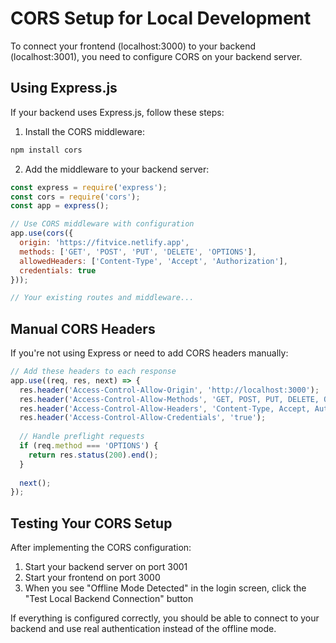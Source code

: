 # CORS Setup for Local Development

To connect your frontend (localhost:3000) to your backend (localhost:3001), you need to configure CORS on your backend server.

## Using Express.js

If your backend uses Express.js, follow these steps:

1. Install the CORS middleware:
```bash
npm install cors
```

2. Add the middleware to your backend server:
```javascript
const express = require('express');
const cors = require('cors');
const app = express();

// Use CORS middleware with configuration
app.use(cors({
  origin: 'https://fitvice.netlify.app',
  methods: ['GET', 'POST', 'PUT', 'DELETE', 'OPTIONS'],
  allowedHeaders: ['Content-Type', 'Accept', 'Authorization'],
  credentials: true
}));

// Your existing routes and middleware...
```

## Manual CORS Headers

If you're not using Express or need to add CORS headers manually:

```javascript
// Add these headers to each response
app.use((req, res, next) => {
  res.header('Access-Control-Allow-Origin', 'http://localhost:3000');
  res.header('Access-Control-Allow-Methods', 'GET, POST, PUT, DELETE, OPTIONS');
  res.header('Access-Control-Allow-Headers', 'Content-Type, Accept, Authorization');
  res.header('Access-Control-Allow-Credentials', 'true');
  
  // Handle preflight requests
  if (req.method === 'OPTIONS') {
    return res.status(200).end();
  }
  
  next();
});
```

## Testing Your CORS Setup

After implementing the CORS configuration:

1. Start your backend server on port 3001
2. Start your frontend on port 3000
3. When you see "Offline Mode Detected" in the login screen, click the "Test Local Backend Connection" button

If everything is configured correctly, you should be able to connect to your backend and use real authentication instead of the offline mode. 